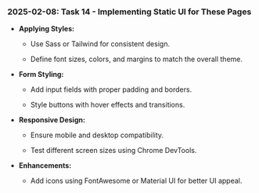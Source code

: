 ### 2025-02-08: Task 14 - Implementing Static UI for These Pages

* **Applying Styles:**

    * Use Sass or Tailwind for consistent design.

    * Define font sizes, colors, and margins to match the overall theme.

* **Form Styling:**

    * Add input fields with proper padding and borders.

    * Style buttons with hover effects and transitions.

* **Responsive Design:**

    * Ensure mobile and desktop compatibility.

    * Test different screen sizes using Chrome DevTools.

* **Enhancements:**

    * Add icons using FontAwesome or Material UI for better UI appeal.


